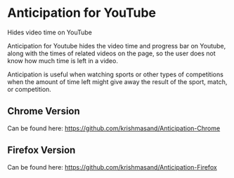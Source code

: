 Anticipation for YouTube
=============

Hides video time on YouTube

Anticipation for Youtube hides the video time and progress bar on Youtube, along with the times of related videos on the page, so the user does not know how much time is left in a video.

Anticipation is useful when watching sports or other types of competitions when the amount of time left might give away the result of the sport, match, or competition.


Chrome Version
---------------

Can be found here: https://github.com/krishmasand/Anticipation-Chrome

Firefox Version
--------------

Can be found here: https://github.com/krishmasand/Anticipation-Firefox